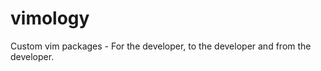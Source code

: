 vimology
========

Custom vim packages - For the developer, to the developer and from the developer.
